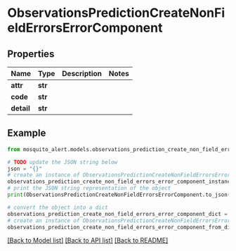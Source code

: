 # ObservationsPredictionCreateNonFieldErrorsErrorComponent


## Properties

Name | Type | Description | Notes
------------ | ------------- | ------------- | -------------
**attr** | **str** |  | 
**code** | **str** |  | 
**detail** | **str** |  | 

## Example

```python
from mosquito_alert.models.observations_prediction_create_non_field_errors_error_component import ObservationsPredictionCreateNonFieldErrorsErrorComponent

# TODO update the JSON string below
json = "{}"
# create an instance of ObservationsPredictionCreateNonFieldErrorsErrorComponent from a JSON string
observations_prediction_create_non_field_errors_error_component_instance = ObservationsPredictionCreateNonFieldErrorsErrorComponent.from_json(json)
# print the JSON string representation of the object
print(ObservationsPredictionCreateNonFieldErrorsErrorComponent.to_json())

# convert the object into a dict
observations_prediction_create_non_field_errors_error_component_dict = observations_prediction_create_non_field_errors_error_component_instance.to_dict()
# create an instance of ObservationsPredictionCreateNonFieldErrorsErrorComponent from a dict
observations_prediction_create_non_field_errors_error_component_from_dict = ObservationsPredictionCreateNonFieldErrorsErrorComponent.from_dict(observations_prediction_create_non_field_errors_error_component_dict)
```
[[Back to Model list]](../README.md#documentation-for-models) [[Back to API list]](../README.md#documentation-for-api-endpoints) [[Back to README]](../README.md)


